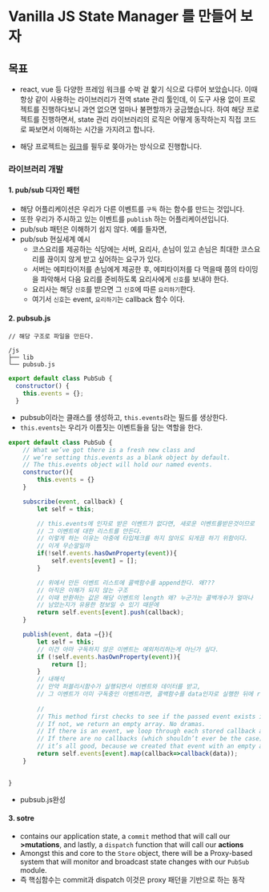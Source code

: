 # Vanilla JS State Manager 를 만들어 보자

## 목표

- react, vue 등 다양한 프레임 워크를 수박 겉 핥기 식으로 다루어 보았습니다. 이때 항상 같이 사용하는 라이브러리가 전역 state 관리 툴인데, 이 도구 사용 없이 프로젝트를 진행하다보니 과연 없으면 얼마나 불편할까가 궁금했습니다. 하여 해당 프로젝트를 진행하면서, state 관리 라이브러리의 로직은 어떻게 동작하는지 직접 코드로 짜보면서 이해하는 시간을 가지려고 합니다.

- 해당 프로젝트는 [링크]("https://css-tricks.com/build-a-state-management-system-with-vanilla-javascript/")를 필두로 쫒아가는 방식으로 진행합니다.

### 라이브러리 개발

#### 1. pub/sub 디자인 패턴

- 해당 어플리케이션은 우리가 다른 이벤트를 `구독` 하는 함수를 만드는 것입니다. 
- 또한 우리가 주시하고 있는 이벤트를 `publish` 하는 어플리케이션입니다.
- pub/sub 패턴은 이해하기 쉽지 않다.  예를 들자면,
- pub/sub 현실세계 예시
  - 코스요리를 제공하는 식당에는 서버, 요리사, 손님이 있고 손님은 최대한 코스요리를 끊이지 않게 받고 싶어하는 요구가 있다.
  - 서버는 에피타이저를 손님에게 제공한 후, 에피타이저를 다 먹을때 쯤의 타이밍을 파악해서 다음 요리를 준비하도록 요리사에게 `신호`를 보내야 한다. 
  - 요리사는 해당 `신호`를 받으면 그 `신호`에 따른 `요리하기`한다.
  - 여기서 `신호`는 event, `요리하기`는 callback 함수 이다.

#### 2. pubsub.js

```
// 해당 구조로 파일을 만든다.

/js
├── lib
└── pubsub.js
```

```javascript
export default class PubSub {
  constructor() {
    this.events = {};
  }
```

- pubsub이라는 클래스를 생성하고, `this.events`라는 필드를 생상한다.
- `this.events`는 우리가 이름짓는 이벤트들을 담는 역할을 한다.

```javascript
export default class PubSub {
    // What we’ve got there is a fresh new class and 
    // we’re setting this.events as a blank object by default. 
    // The this.events object will hold our named events.
    constructor(){
        this.events = {}
    }

    subscribe(event, callback) {
        let self = this;

        // this.events에 인자로 받은 이벤트가 없다면, 새로운 이벤트를받은것이므로
        // 그 이벤트에 대한 리스트를 만든다.
        // 이렇게 하는 이유는 아중에 타입체크를 하지 않아도 되게끔 하기 위함이다.
        // 이게 무슨말일까
        if(!self.events.hasOwnProperty(event)){
            self.events[event] = [];
        }

        // 위에서 만든 이벤트 리스트에 콜백함수를 append한다. 왜???
        // 아직은 이해가 되지 않는 구조
        // 이때 반환하는 값은 해당 이벤트의 length 왜? 누군가는 콜백개수가 얼마나
        // 남았는지가 유용한 정보일 수 있기 때문에
        return self.events[event].push(callback);
    }

    publish(event, data ={}){
        let self = this;
        // 이건 아마 구독하지 않은 이벤트는 예외처리하는게 아닌가 싶다.
        if (!self.events.hasOwnProperty(event)){
            return [];
        }
        // 내해석
        // 만약 퍼블리시함수가 실행되면서 이벤트와 데이터를 받고,
        // 그 이벤트가 이미 구독중인 이벤트라면, 콜백함수를 data인자로 실행한 뒤에 return된 값을 해당 리스트에 재할당한다.
        
        //
        // This method first checks to see if the passed event exists in our collection. 
        // If not, we return an empty array. No dramas. 
        // If there is an event, we loop through each stored callback and pass the data into it. 
        // If there are no callbacks (which shouldn’t ever be the case), 
        // it’s all good, because we created that event with an empty array in the subscribe method.
        return self.events[event].map(callback=>callback(data));
    }

    
}
```

- pubsub.js완성

#### 3. sotre

-  contains our application state, a `commit` method that will call our **>mutations**, and lastly, a `dispatch` function that will call our **actions**
-  Amongst this and core to the `Store` object, there will be a Proxy-based system that will monitor and broadcast state changes with our `PubSub` module.
- 즉 핵심함수는 commit과 dispatch 이것은 proxy 패던을 기반으로 하는 동작